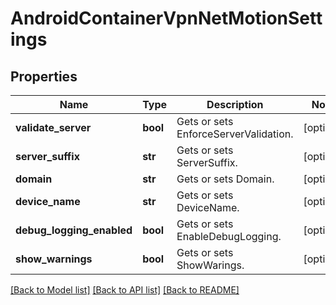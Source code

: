 # AndroidContainerVpnNetMotionSettings

## Properties
Name | Type | Description | Notes
------------ | ------------- | ------------- | -------------
**validate_server** | **bool** | Gets or sets EnforceServerValidation. | [optional] 
**server_suffix** | **str** | Gets or sets ServerSuffix. | [optional] 
**domain** | **str** | Gets or sets Domain. | [optional] 
**device_name** | **str** | Gets or sets DeviceName. | [optional] 
**debug_logging_enabled** | **bool** | Gets or sets EnableDebugLogging. | [optional] 
**show_warnings** | **bool** | Gets or sets ShowWarings. | [optional] 

[[Back to Model list]](../README.md#documentation-for-models) [[Back to API list]](../README.md#documentation-for-api-endpoints) [[Back to README]](../README.md)


